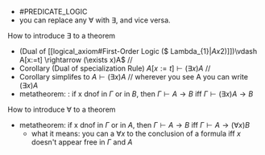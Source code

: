 - #PREDICATE_LOGIC 
- you can replace any $\forall$ with $\exists$, and vice versa.

How to introduce $\exists$ to a theorem
- (Dual of [[logical_axiom#First-Order Logic ($ Lambda_{1}$|Ax2)]])$\vdash A[x:=t] \rightarrow (\exists x)A$   //
- Corollary (Dual of specialization Rule) $A[x:=t]\vdash (\exists x)A$ // 
- Corollary simplifes to $A \vdash (\exists x)A$ // wherever you see A you can write $(\exists x)A$
- metatheorem: : if x dnof in $\Gamma$ or in $B$, then $\Gamma \vdash A \rightarrow B$ iff $\Gamma \vdash (\exists x)A \rightarrow B$ 

How to introduce $\forall$ to a theorem
- metatheorem: if x dnof in $\Gamma$ or in $A$, then $\Gamma \vdash A \rightarrow B$ iff $\Gamma \vdash A \rightarrow (\forall x)B$ 
	- what it means: you can a $\forall x$ to the conclusion of a formula iff $x$ doesn't appear free in $\Gamma$ and $A$ 
